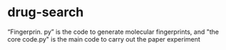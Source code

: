 # drug-search
“Fingerprin. py” is the code to generate molecular fingerprints, and "the core code.py" is the main code to carry out the paper experiment
